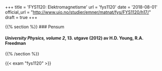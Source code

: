 +++
title = 'FYS1120: Elektromagnetisme'
url = 'fys1120'
date = '2018-08-01'
official_url = "http://www.uio.no/studier/emner/matnat/fys/FYS1120/h17/"
draft = true
+++

<div>
{{% section %}}
### Pensum

#### *University Physics, volume 2*, 13. utgave (2012) av H.D. Young, R.A. Freedman

{{% /section %}}

{{< exam "fys1120" >}}
</div>